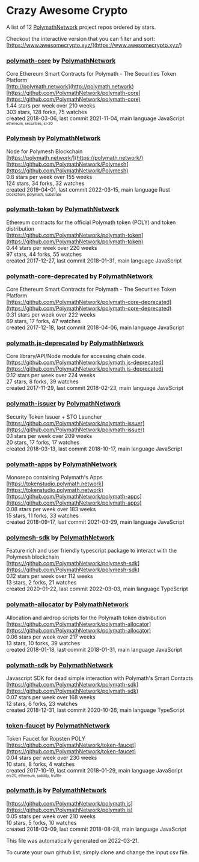 # Crazy Awesome Crypto
A list of 12 [PolymathNetwork](https://github.com/PolymathNetwork) project repos ordered by stars.  

Checkout the interactive version that you can filter and sort: 
[https://www.awesomecrypto.xyz/](https://www.awesomecrypto.xyz/)  


### [polymath-core](https://github.com/PolymathNetwork/polymath-core) by [PolymathNetwork](https://github.com/PolymathNetwork)  
Core Ethereum Smart Contracts for Polymath - The Securities Token Platform  
[http://polymath.network](http://polymath.network)  
[https://github.com/PolymathNetwork/polymath-core](https://github.com/PolymathNetwork/polymath-core)  
1.44 stars per week over 210 weeks  
303 stars, 128 forks, 75 watches  
created 2018-03-06, last commit 2021-11-04, main language JavaScript  
<sub><sup>ethereum, securities, st-20</sup></sub>


### [Polymesh](https://github.com/PolymathNetwork/Polymesh) by [PolymathNetwork](https://github.com/PolymathNetwork)  
Node for Polymesh Blockchain  
[https://polymath.network/](https://polymath.network/)  
[https://github.com/PolymathNetwork/Polymesh](https://github.com/PolymathNetwork/Polymesh)  
0.8 stars per week over 155 weeks  
124 stars, 34 forks, 32 watches  
created 2019-04-01, last commit 2022-03-15, main language Rust  
<sub><sup>blockchain, polymath, substrate</sup></sub>


### [polymath-token](https://github.com/PolymathNetwork/polymath-token) by [PolymathNetwork](https://github.com/PolymathNetwork)  
Ethereum contracts for the official Polymath token (POLY) and token distribution  
[https://github.com/PolymathNetwork/polymath-token](https://github.com/PolymathNetwork/polymath-token)  
0.44 stars per week over 220 weeks  
97 stars, 44 forks, 55 watches  
created 2017-12-27, last commit 2018-01-31, main language JavaScript  


### [polymath-core-deprecated](https://github.com/PolymathNetwork/polymath-core-deprecated) by [PolymathNetwork](https://github.com/PolymathNetwork)  
Core Ethereum Smart Contracts for Polymath - The Securities Token Platform  
[https://github.com/PolymathNetwork/polymath-core-deprecated](https://github.com/PolymathNetwork/polymath-core-deprecated)  
0.31 stars per week over 222 weeks  
69 stars, 17 forks, 47 watches  
created 2017-12-18, last commit 2018-04-06, main language JavaScript  


### [polymath.js-deprecated](https://github.com/PolymathNetwork/polymath.js-deprecated) by [PolymathNetwork](https://github.com/PolymathNetwork)  
Core library/API/Node module for accessing chain code.  
[https://github.com/PolymathNetwork/polymath.js-deprecated](https://github.com/PolymathNetwork/polymath.js-deprecated)  
0.12 stars per week over 224 weeks  
27 stars, 8 forks, 39 watches  
created 2017-11-29, last commit 2018-02-23, main language JavaScript  


### [polymath-issuer](https://github.com/PolymathNetwork/polymath-issuer) by [PolymathNetwork](https://github.com/PolymathNetwork)  
Security Token Issuer + STO Launcher  
[https://github.com/PolymathNetwork/polymath-issuer](https://github.com/PolymathNetwork/polymath-issuer)  
0.1 stars per week over 209 weeks  
20 stars, 17 forks, 17 watches  
created 2018-03-13, last commit 2018-10-17, main language JavaScript  


### [polymath-apps](https://github.com/PolymathNetwork/polymath-apps) by [PolymathNetwork](https://github.com/PolymathNetwork)  
Monorepo containing Polymath's Apps  
[https://tokenstudio.polymath.network](https://tokenstudio.polymath.network)  
[https://github.com/PolymathNetwork/polymath-apps](https://github.com/PolymathNetwork/polymath-apps)  
0.08 stars per week over 183 weeks  
15 stars, 11 forks, 33 watches  
created 2018-09-17, last commit 2021-03-29, main language JavaScript  


### [polymesh-sdk](https://github.com/PolymathNetwork/polymesh-sdk) by [PolymathNetwork](https://github.com/PolymathNetwork)  
Feature rich and user friendly typescript package to interact with the Polymesh blockchain  
[https://github.com/PolymathNetwork/polymesh-sdk](https://github.com/PolymathNetwork/polymesh-sdk)  
0.12 stars per week over 112 weeks  
13 stars, 2 forks, 21 watches  
created 2020-01-22, last commit 2022-03-03, main language TypeScript  


### [polymath-allocator](https://github.com/PolymathNetwork/polymath-allocator) by [PolymathNetwork](https://github.com/PolymathNetwork)  
Allocation and airdrop scripts for the Polymath token distribution  
[https://github.com/PolymathNetwork/polymath-allocator](https://github.com/PolymathNetwork/polymath-allocator)  
0.06 stars per week over 217 weeks  
13 stars, 10 forks, 39 watches  
created 2018-01-18, last commit 2018-01-31, main language JavaScript  


### [polymath-sdk](https://github.com/PolymathNetwork/polymath-sdk) by [PolymathNetwork](https://github.com/PolymathNetwork)  
Javascript SDK for dead simple interaction with Polymath's Smart Contacts  
[https://github.com/PolymathNetwork/polymath-sdk](https://github.com/PolymathNetwork/polymath-sdk)  
0.07 stars per week over 168 weeks  
12 stars, 6 forks, 23 watches  
created 2018-12-31, last commit 2020-10-26, main language TypeScript  


### [token-faucet](https://github.com/PolymathNetwork/token-faucet) by [PolymathNetwork](https://github.com/PolymathNetwork)  
Token Faucet for Ropsten POLY  
[https://github.com/PolymathNetwork/token-faucet](https://github.com/PolymathNetwork/token-faucet)  
0.04 stars per week over 230 weeks  
10 stars, 8 forks, 4 watches  
created 2017-10-19, last commit 2018-01-29, main language JavaScript  
<sub><sup>erc20, ethereum, solidity, truffle</sup></sub>


### [polymath.js](https://github.com/PolymathNetwork/polymath.js) by [PolymathNetwork](https://github.com/PolymathNetwork)  
  
[https://github.com/PolymathNetwork/polymath.js](https://github.com/PolymathNetwork/polymath.js)  
0.05 stars per week over 210 weeks  
10 stars, 5 forks, 10 watches  
created 2018-03-09, last commit 2018-08-28, main language JavaScript  


This file was automatically generated on 2022-03-21.  

To curate your own github list, simply clone and change the input csv file.  